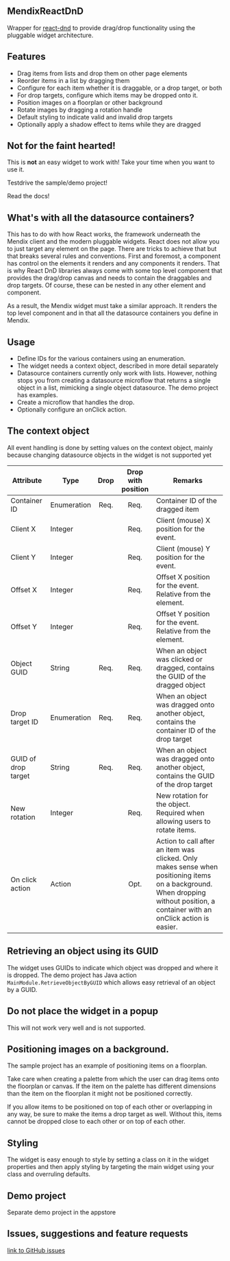 ## MendixReactDnD
Wrapper for [react-dnd](https://react-dnd.github.io/react-dnd/about) to provide drag/drop functionality using the pluggable widget architecture.

## Features
- Drag items from lists and drop them on other page elements
- Reorder items in a list by dragging them
- Configure for each item whether it is draggable, or a drop target, or both
- For drop targets, configure which items may be dropped onto it.
- Position images on a floorplan or other background
- Rotate images by dragging a rotation handle
- Default styling to indicate valid and invalid drop targets
- Optionally apply a shadow effect to items while they are dragged 

## Not for the faint hearted!
This is **not** an easy widget to work with! Take your time when you want to use it.

Testdrive the sample/demo project!

Read the docs!

## What's with all the datasource containers?
This has to do with how React works, the framework underneath the Mendix client and the modern pluggable widgets. React does not allow you to just target any element on the page. There are tricks to achieve that but that breaks several rules and conventions. First and foremost, a component has control on the elements it renders and any components it renders. That is why React DnD libraries always come with some top level component that provides the drag/drop canvas and needs to contain the draggables and drop targets. Of course, these can be nested in any other element and component.

As a result, the Mendix widget must take a similar approach. It renders the top level component and in that all the datasource containers you define in Mendix.

## Usage
- Define IDs for the various containers using an enumeration.
- The widget needs a context object, described in more detail separately
- Datasource containers currently only work with lists. However, nothing stops you from creating a datasource microflow that returns a single object in a list, mimicking a single object datasource. The demo project has examples.
- Create a microflow that handles the drop.
- Optionally configure an onClick action.

## The context object
All event handling is done by setting values on the context object, mainly because changing datasource objects in the widget is not supported yet

| Attribute           | Type        | Drop | Drop with position | Remarks
|---------------------|-------------|:----:|:------------------:|---------
| Container ID        | Enumeration | Req. | Req.               | Container ID of the dragged item
| Client X            | Integer     |      | Req.               | Client (mouse) X position for the event.
| Client Y            | Integer     |      | Req.               | Client (mouse) Y position for the event.
| Offset X            | Integer     |      | Req.               | Offset X position for the event. Relative from the element.
| Offset Y            | Integer     |      | Req.               | Offset Y position for the event. Relative from the element.
| Object GUID         | String      | Req. | Req.               | When an object was clicked or dragged, contains the GUID of the dragged object
| Drop target ID      | Enumeration | Req. | Req.               | When an object was dragged onto another object, contains the container ID of the drop target
| GUID of drop target | String      | Req. | Req.               | When an object was dragged onto another object, contains the GUID of the drop target
| New rotation        | Integer     |      | Req.               | New rotation for the object. Required when allowing users to rotate items.
| On click action     | Action      |      | Opt.               | Action to call after an item was clicked. Only makes sense when positioning items on a background. When dropping without position, a container with an onClick action is easier.

## Retrieving an object using its GUID
The widget uses GUIDs to indicate which object was dropped and where it is dropped. The demo project has Java action `MainModule.RetrieveObjectByGUID` which allows easy retrieval of an object by a GUID.

## Do not place the widget in a popup
This will not work very well and is not supported.

## Positioning images on a background.
The sample project has an example of positioning items on a floorplan. 

Take care when creating a palette from which the user can drag items onto the floorplan or canvas. If the item on the palette has different dimensions than the item on the floorplan it might not be positioned correctly.

If you allow items to be positioned on top of each other or overlapping in any way, be sure to make the items a drop target as well. Without this, items cannot be dropped close to each other or on top of each other.

## Styling
The widget is easy enough to style by setting a class on it in the widget properties and then apply styling by targeting the main widget using your class and overruling defaults.

## Demo project
Separate demo project in the appstore

## Issues, suggestions and feature requests
[link to GitHub issues](https://github.com/Itvisors/mendix-ReactDnD/issues)
